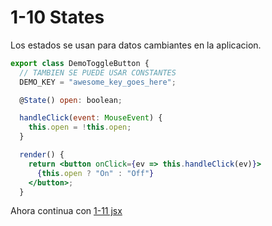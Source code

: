 # 1-10 States

Los estados se usan para datos cambiantes en la aplicacion.

```jsx
export class DemoToggleButton {
  // TAMBIEN SE PUEDE USAR CONSTANTES
  DEMO_KEY = "awesome_key_goes_here";

  @State() open: boolean;

  handleClick(event: MouseEvent) {
    this.open = !this.open;
  }

  render() {
    return <button onClick={ev => this.handleClick(ev)}>
      {this.open ? "On" : "Off"}
    </button>;
  }
```

Ahora continua con [1-11 jsx](1-11-jsx.md)
